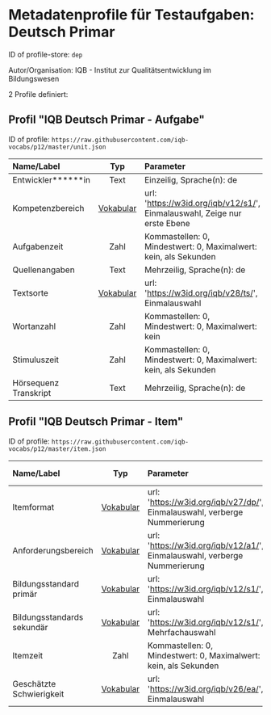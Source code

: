 # Metadatenprofile für Testaufgaben: Deutsch Primar

ID of profile-store: `dep`

Autor/Organisation: IQB - Institut zur Qualitätsentwicklung im Bildungswesen

2 Profile definiert:

## Profil "IQB Deutsch Primar - Aufgabe"

ID of profile: `https://raw.githubusercontent.com/iqb-vocabs/p12/master/unit.json`

| Name/Label | Typ | Parameter | ID Profil-Eintrag |
| :--- | :---: | :--- | :---: |
| Entwickler******in | Text |Einzeilig, Sprache(n): de | iqb_author |
| Kompetenzbereich | [Vokabular](https://w3id.org/iqb/v12/s1/) | url: 'https://w3id.org/iqb/v12/s1/', Einmalauswahl, Zeige nur erste Ebene | w8 |
| Aufgabenzeit | Zahl |Kommastellen: 0, Mindestwert: 0, Maximalwert: kein, als Sekunden | iqb_time_unit |
| Quellenangaben | Text |Mehrzeilig, Sprache(n): de | iqb_copyright |
| Textsorte | [Vokabular](https://w3id.org/iqb/v28/ts/) | url: 'https://w3id.org/iqb/v28/ts/', Einmalauswahl | k8 |
| Wortanzahl | Zahl |Kommastellen: 0, Mindestwert: 0, Maximalwert: kein | iqb_word_count |
| Stimuluszeit | Zahl |Kommastellen: 0, Mindestwert: 0, Maximalwert: kein, als Sekunden | iqb_time_stimulus |
| Hörsequenz Transkript | Text |Mehrzeilig, Sprache(n): de | iqb_transcript |

## Profil "IQB Deutsch Primar - Item"

ID of profile: `https://raw.githubusercontent.com/iqb-vocabs/p12/master/item.json`

| Name/Label | Typ | Parameter | ID Profil-Eintrag |
| :--- | :---: | :--- | :---: |
| Itemformat | [Vokabular](https://w3id.org/iqb/v27/dp/) | url: 'https://w3id.org/iqb/v27/dp/', Einmalauswahl, verberge Nummerierung | s3 |
| Anforderungsbereich | [Vokabular](https://w3id.org/iqb/v12/a1/) | url: 'https://w3id.org/iqb/v12/a1/', Einmalauswahl, verberge Nummerierung | s4 |
| Bildungsstandard primär | [Vokabular](https://w3id.org/iqb/v12/s1/) | url: 'https://w3id.org/iqb/v12/s1/', Einmalauswahl | s5 |
| Bildungsstandards sekundär | [Vokabular](https://w3id.org/iqb/v12/s1/) | url: 'https://w3id.org/iqb/v12/s1/', Mehrfachauswahl | s6 |
| Itemzeit | Zahl |Kommastellen: 0, Mindestwert: 0, Maximalwert: kein, als Sekunden | iqb_time_item |
| Geschätzte Schwierigkeit | [Vokabular](https://w3id.org/iqb/v26/ea/) | url: 'https://w3id.org/iqb/v26/ea/', Einmalauswahl | e4 |

